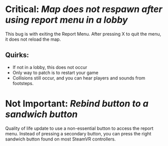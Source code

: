 # Critical: *Map does not respawn after using report menu in a lobby*
This bug is with exiting the Report Menu. After pressing X to quit the menu, it does not reload the map.

## Quirks:
- If not in a lobby, this does not occur
- Only way to patch is to restart your game
- Collisions still occur, and you can hear players and sounds from footsteps.

# Not Important: *Rebind button to a sandwich button*
Quality of life update to use a non-essential button to access the report menu.
Instead of pressing a secondary button, you can press the right sandwich button found on most SteamVR controllers.
